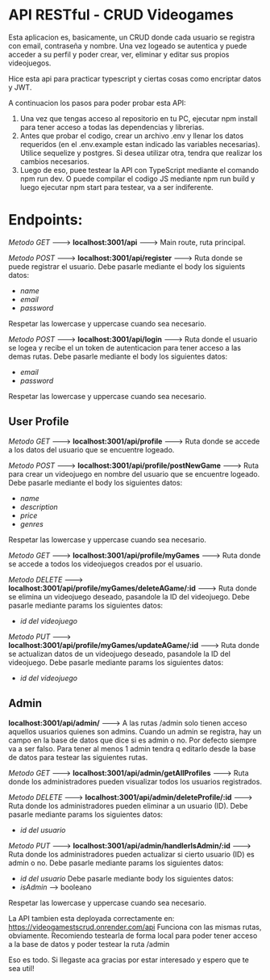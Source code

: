 # API RESTful - CRUD Videogames

Esta aplicacion es, basicamente, un CRUD donde cada usuario se registra con email, contraseña y nombre. Una vez logeado se autentica y puede acceder a su perfil y poder crear, ver, eliminar y editar sus propios videojuegos.

Hice esta api para practicar typescript y ciertas cosas como encriptar datos y JWT.


A continuacion los pasos para poder probar esta API:

1. Una vez que tengas acceso al repositorio en tu PC, ejecutar npm install para tener acceso a todas las dependencias y librerias.
2. Antes que probar el codigo, crear un archivo .env y llenar los datos requeridos (en el .env.example estan indicado las variables necesarias).
Utilice sequelize y postgres. Si desea utilizar otra, tendra que realizar los cambios necesarios.
3. Luego de eso, puee testear la API con TypeScript mediante el comando npm run dev. O puede compilar el codigo JS mediante npm run build y luego ejecutar npm start para testear, va a ser indiferente.

# Endpoints:
*Metodo GET* ---> **localhost:3001/api** ---> Main route, ruta principal.


*Metodo POST* ---> **localhost:3001/api/register** ---> Ruta donde se puede registrar el usuario. Debe pasarle mediante el body los siguients datos:
* *name*
* *email*
* *password*

Respetar las lowercase y uppercase cuando sea necesario.


*Metodo POST* ---> **localhost:3001/api/login** ---> Ruta donde el usuario se logea y recibe el un token de autenticacion para tener acceso a las demas rutas.
Debe pasarle mediante el body los siguientes datos:
* *email*
* *password*

Respetar las lowercase y uppercase cuando sea necesario.



## User Profile
*Metodo GET* ---> **localhost:3001/api/profile** ---> Ruta donde se accede a los datos del usuario que se encuentre logeado.

*Metodo POST* ---> **localhost:3001/api/profile/postNewGame** ---> Ruta para crear un videojuego en nombre del usuario que se encuentre logeado.
Debe pasarle mediante el body los siguientes datos:
* *name*
* *description*
* *price*
* *genres*

Respetar las lowercase y uppercase cuando sea necesario.

*Metodo GET* ---> **localhost:3001/api/profile/myGames** ---> Ruta donde se accede a todos los videojuegos creados por el usuario.

*Metodo DELETE* ---> **localhost:3001/api/profile/myGames/deleteAGame/:id** ---> Ruta donde se elimina un videojuego deseado, pasandole la ID del videojuego.
Debe pasarle mediante params los siguientes datos:
* *id del videojuego*

*Metodo PUT* ---> **localhost:3001/api/profile/myGames/updateAGame/:id** ---> Ruta donde se actualizan datos de un videojuego deseado, pasandole la ID del videojuego.
Debe pasarle mediante params los siguientes datos:
* *id del videojuego*

## Admin

**localhost:3001/api/admin/** ---> A las rutas /admin solo tienen acceso aquellos usuarios quienes son admins. Cuando un admin se registra, hay un campo en la base de datos que dice si es admin o no. Por defecto siempre va a ser falso.
Para tener al menos 1 admin tendra q editarlo desde la base de datos para testear las siguientes rutas.

*Metodo GET* ---> **localhost:3001/api/admin/getAllProfiles** ---> Ruta donde los administradores pueden visualizar todos los usuarios registrados.

*Metodo DELETE* ---> **localhost:3001/api/admin/deleteProfile/:id** ---> Ruta donde los administradores pueden eliminar a un usuario (ID).
Debe pasarle mediante params los siguientes datos:
* *id del usuario*

*Metodo PUT* ---> **localhost:3001/api/admin/handlerIsAdmin/:id** ---> Ruta donde los administradores pueden actualizar si cierto usuario (ID) es admin o no.
Debe pasarle mediante params los siguientes datos:
* *id del usuario*
Debe pasarle mediante body los siguientes datos:
* *isAdmin* --> booleano

Respetar las lowercase y uppercase cuando sea necesario.



La API tambien esta deployada correctamente en: https://videogamestscrud.onrender.com/api
Funciona con las mismas rutas, obviamente. 
Recomiendo testearla de forma local para poder tener acceso a la base de datos y poder testear la ruta /admin



Eso es todo. Si llegaste aca gracias por estar interesado y espero que te sea util!
